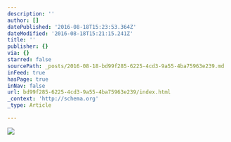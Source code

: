 ```yaml
---
description: ''
author: []
datePublished: '2016-08-18T15:23:53.364Z'
dateModified: '2016-08-18T15:21:15.241Z'
title: ''
publisher: {}
via: {}
starred: false
sourcePath: _posts/2016-08-18-bd99f285-6225-4cd3-9a55-4ba75963e239.md
inFeed: true
hasPage: true
inNav: false
url: bd99f285-6225-4cd3-9a55-4ba75963e239/index.html
_context: 'http://schema.org'
_type: Article

---
```

![](https://the-grid-user-content.s3-us-west-2.amazonaws.com/3e190c56-dd69-4561-88b2-4b87e07fed89.png)